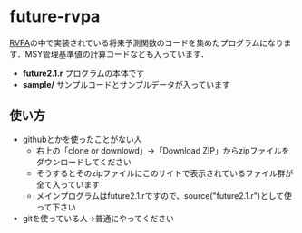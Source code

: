 # future-rvpa
<a href="http://www.jsfo.jp/contents/pdf/78-2/78-2-104.pdf">RVPA</a>の中で実装されている将来予測関数のコードを集めたプログラムになります．MSY管理基準値の計算コードなども入っています．

- **future2.1.r** プログラムの本体です
- **sample/** サンプルコードとサンプルデータが入っています

## 使い方
- githubとかを使ったことがない人
    - 右上の「clone or downlowd」→「Download ZIP」からzipファイルをダウンロードしてください
	- そうするとそのzipファイルにこのサイトで表示されているファイル群が全て入っています
	- メインプログラムはfuture2.1.rですので、source("future2.1.r")として使って下さい
- gitを使っている人→普通にやってください
